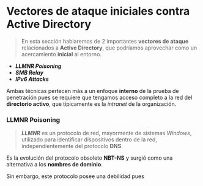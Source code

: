 # Vectores de ataque iniciales contra Active Directory

> En esta sección hablaremos de 2 importantes **vectores de ataque** relacionados a **Active Directory**, que podríamos aprovechar como un acercamiento **inicial** al entorno.

- ***LLMNR Poisoning***
- ***SMB Relay***
- ***IPv6 Attacks***

Ambas técnicas pertecen más a un enfoque **interno** de la prueba de penetración pues se requiere que tengamos acceso completo a la red del **directorio activo**, que típicamente es la *intranet* de la organización.

### LLMNR Poisoning

> ***LLMNR*** es un protocolo de red, mayormente de sistemas *Windows*, utilizado para identificar dispositivos dentro de la red, independientemente del protocolo **DNS**.

Es la evolución del protocolo obsoleto **NBT-NS** y surgió como una alternativa a los **nombres de dominio**.

Sin embargo, este protocolo posee una debilidad pues